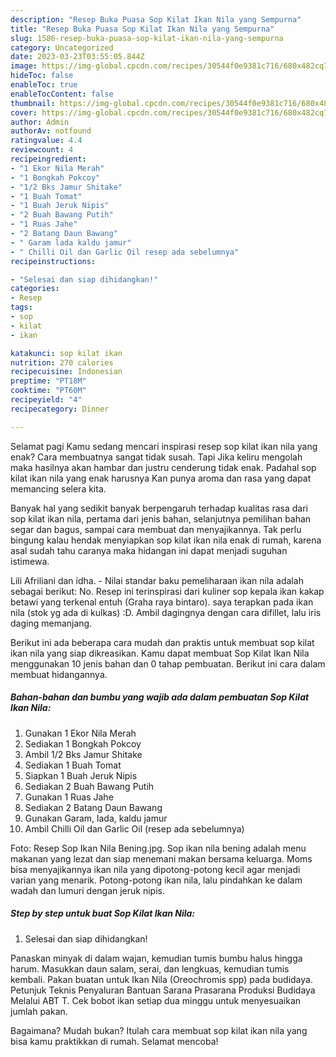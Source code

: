 ```yaml
---
description: "Resep Buka Puasa Sop Kilat Ikan Nila yang Sempurna"
title: "Resep Buka Puasa Sop Kilat Ikan Nila yang Sempurna"
slug: 1586-resep-buka-puasa-sop-kilat-ikan-nila-yang-sempurna
category: Uncategorized
date: 2023-03-23T03:55:05.844Z
image: https://img-global.cpcdn.com/recipes/30544f0e9381c716/680x482cq70/sop-kilat-ikan-nila-foto-resep-utama.jpg
hideToc: false
enableToc: true
enableTocContent: false
thumbnail: https://img-global.cpcdn.com/recipes/30544f0e9381c716/680x482cq70/sop-kilat-ikan-nila-foto-resep-utama.jpg
cover: https://img-global.cpcdn.com/recipes/30544f0e9381c716/680x482cq70/sop-kilat-ikan-nila-foto-resep-utama.jpg
author: Admin
authorAv: notfound
ratingvalue: 4.4
reviewcount: 4
recipeingredient:
- "1 Ekor Nila Merah"
- "1 Bongkah Pokcoy"
- "1/2 Bks Jamur Shitake"
- "1 Buah Tomat"
- "1 Buah Jeruk Nipis"
- "2 Buah Bawang Putih"
- "1 Ruas Jahe"
- "2 Batang Daun Bawang"
- " Garam lada kaldu jamur"
- " Chilli Oil dan Garlic Oil resep ada sebelumnya"
recipeinstructions:

- "Selesai dan siap dihidangkan!"
categories:
- Resep
tags:
- sop
- kilat
- ikan

katakunci: sop kilat ikan 
nutrition: 270 calories
recipecuisine: Indonesian
preptime: "PT18M"
cooktime: "PT60M"
recipeyield: "4"
recipecategory: Dinner

---
```



Selamat pagi Kamu sedang mencari inspirasi resep sop kilat ikan nila yang enak? Cara membuatnya sangat tidak susah. Tapi Jika keliru mengolah maka hasilnya akan hambar dan justru cenderung tidak enak. Padahal sop kilat ikan nila yang enak harusnya Kan punya aroma dan rasa yang dapat memancing selera kita.


Banyak hal yang sedikit banyak berpengaruh terhadap kualitas rasa dari sop kilat ikan nila, pertama dari jenis bahan, selanjutnya pemilihan bahan segar dan bagus, sampai cara membuat dan menyajikannya. Tak perlu bingung kalau hendak menyiapkan sop kilat ikan nila enak di rumah, karena asal sudah tahu caranya maka hidangan ini dapat menjadi suguhan istimewa.

Lili Afriliani dan idha. - Nilai standar baku pemeliharaan ikan nila adalah sebagai berikut: No. Resep ini terinspirasi dari kuliner sop kepala ikan kakap betawi yang terkenal entuh (Graha raya bintaro). saya terapkan pada ikan nila (stok yg ada di kulkas) :D. Ambil dagingnya dengan cara difillet, lalu iris daging memanjang.


Berikut ini ada beberapa cara mudah dan praktis untuk membuat sop kilat ikan nila yang siap dikreasikan. Kamu dapat membuat Sop Kilat Ikan Nila menggunakan 10 jenis bahan dan 0 tahap pembuatan. Berikut ini cara dalam membuat hidangannya.

<!--inarticleads1-->

##### Bahan-bahan dan bumbu yang wajib ada dalam pembuatan Sop Kilat Ikan Nila:

1. Gunakan 1 Ekor Nila Merah
1. Sediakan 1 Bongkah Pokcoy
1. Ambil 1/2 Bks Jamur Shitake
1. Sediakan 1 Buah Tomat
1. Siapkan 1 Buah Jeruk Nipis
1. Sediakan 2 Buah Bawang Putih
1. Gunakan 1 Ruas Jahe
1. Sediakan 2 Batang Daun Bawang
1. Gunakan  Garam, lada, kaldu jamur
1. Ambil  Chilli Oil dan Garlic Oil (resep ada sebelumnya)


Foto: Resep Sop Ikan Nila Bening.jpg. Sop ikan nila bening adalah menu makanan yang lezat dan siap menemani makan bersama keluarga. Moms bisa menyajikannya ikan nila yang dipotong-potong kecil agar menjadi varian yang menarik. Potong-potong ikan nila, lalu pindahkan ke dalam wadah dan lumuri dengan jeruk nipis. 

<!--inarticleads2-->

##### Step by step untuk buat Sop Kilat Ikan Nila:


1. Selesai dan siap dihidangkan!

Panaskan minyak di dalam wajan, kemudian tumis bumbu halus hingga harum. Masukkan daun salam, serai, dan lengkuas, kemudian tumis kembali. Pakan buatan untuk Ikan Nila (Oreochromis spp) pada budidaya. Petunjuk Teknis Penyaluran Bantuan Sarana Prasarana Produksi Budidaya Melalui ABT T. Cek bobot ikan setiap dua minggu untuk menyesuaikan jumlah pakan. 

Bagaimana? Mudah bukan? Itulah cara membuat sop kilat ikan nila yang bisa kamu praktikkan di rumah. Selamat mencoba!
